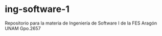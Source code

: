 # ing-software-1
Repositorio para la materia de Ingeniería de Software I de la FES Aragón UNAM Gpo.2657
